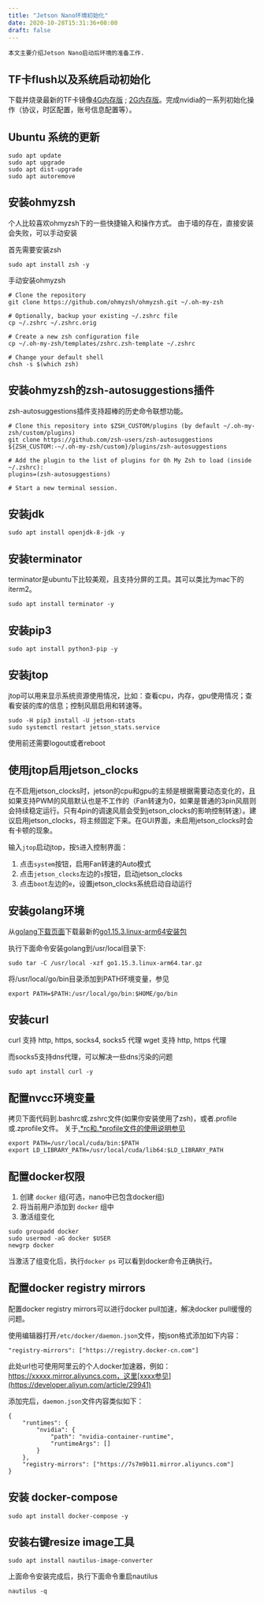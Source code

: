 ```yaml
---
title: "Jetson Nano环境初始化"
date: 2020-10-28T15:31:36+08:00
draft: false
---
```


    本文主要介绍Jetson Nano启动后环境的准备工作.


## TF卡flush以及系统启动初始化

下载并烧录最新的TF卡镜像[4G内存版](https://developer.nvidia.com/jetson-nano-sd-card-image) ; [2G内存版](https://developer.nvidia.com/jetson-nano-2gb-sd-card-image)。完成nvidia的一系列初始化操作（协议，时区配置，账号信息配置等）。

## Ubuntu 系统的更新

```
sudo apt update
sudo apt upgrade
sudo apt dist-upgrade
sudo apt autoremove
```

## 安装ohmyzsh
个人比较喜欢ohmyzsh下的一些快捷输入和操作方式。
由于墙的存在，直接安装会失败，可以手动安装

首先需要安装zsh
```
sudo apt install zsh -y
```

手动安装ohmyzsh
```
# Clone the repository
git clone https://github.com/ohmyzsh/ohmyzsh.git ~/.oh-my-zsh

# Optionally, backup your existing ~/.zshrc file
cp ~/.zshrc ~/.zshrc.orig

# Create a new zsh configuration file
cp ~/.oh-my-zsh/templates/zshrc.zsh-template ~/.zshrc

# Change your default shell
chsh -s $(which zsh)
```

## 安装ohmyzsh的zsh-autosuggestions插件
zsh-autosuggestions插件支持超棒的历史命令联想功能。

```
# Clone this repository into $ZSH_CUSTOM/plugins (by default ~/.oh-my-zsh/custom/plugins)
git clone https://github.com/zsh-users/zsh-autosuggestions ${ZSH_CUSTOM:-~/.oh-my-zsh/custom}/plugins/zsh-autosuggestions

# Add the plugin to the list of plugins for Oh My Zsh to load (inside ~/.zshrc):
plugins=(zsh-autosuggestions)

# Start a new terminal session.
```

## 安装jdk

```
sudo apt install openjdk-8-jdk -y
```

## 安装terminator
terminator是ubuntu下比较美观，且支持分屏的工具。其可以类比为mac下的iterm2。

```
sudo apt install terminator -y
```

## 安装pip3

```
sudo apt install python3-pip -y
```

## 安装jtop

jtop可以用来显示系统资源使用情况，比如：查看cpu，内存，gpu使用情况；查看安装的库的信息；控制风扇启用和转速等。

```
sudo -H pip3 install -U jetson-stats
sudo systemctl restart jetson_stats.service
```

使用前还需要logout或者reboot

## 使用jtop启用jetson_clocks
在不启用jetson_clocks时，jetson的cpu和gpu的主频是根据需要动态变化的，且如果支持PWM的风扇默认也是不工作的（Fan转速为0，如果是普通的3pin风扇则会持续稳定运行。只有4pin的调速风扇会受到jetson_clocks的影响控制转速）。建议启用jetson_clocks，将主频固定下来。在GUI界面，未启用jetson_clocks时会有卡顿的现象。

输入`jtop`启动jtop，按`5`进入控制界面：
1. 点击`system`按钮，启用Fan转速的Auto模式
1. 点击`jetson_clocks`左边的`s`按钮，启动jetson_clocks
1. 点击`boot`左边的`e`，设置jetson_clocks系统启动自动运行


## 安装golang环境

从[golang下载页面](https://golang.org/dl/)下载最新的[go1.15.3.linux-arm64安装包](https://golang.org/dl/go1.15.3.linux-arm64.tar.gz)

执行下面命令安装golang到/usr/local目录下:
```
sudo tar -C /usr/local -xzf go1.15.3.linux-arm64.tar.gz
```

将/usr/local/go/bin目录添加到PATH环境变量，参见
```
export PATH=$PATH:/usr/local/go/bin:$HOME/go/bin
```

## 安装curl

curl 支持 http, https, socks4, socks5 代理
wget 支持 http, https 代理

而socks5支持dns代理，可以解决一些dns污染的问题

```
sudo apt install curl -y
```

## 配置nvcc环境变量

拷贝下面代码到.bashrc或.zshrc文件(如果你安装使用了zsh)，或者.profile或.zprofile文件。
关于[.*rc和.*profile文件的使用说明参见](https://superuser.com/questions/187639/zsh-not-hitting-profile)

```
export PATH=/usr/local/cuda/bin:$PATH
export LD_LIBRARY_PATH=/usr/local/cuda/lib64:$LD_LIBRARY_PATH
```


## 配置docker权限

1. 创建 `docker` 组(可选，nano中已包含docker组)
1. 将当前用户添加到 `docker` 组中
1. 激活组变化

```
sudo groupadd docker
sudo usermod -aG docker $USER
newgrp docker
```

当激活了组变化后，执行`docker ps` 可以看到docker命令正确执行。

## 配置docker registry mirrors

配置docker registry mirrors可以进行docker pull加速，解决docker pull缓慢的问题。

使用编辑器打开`/etc/docker/daemon.json`文件，按json格式添加如下内容：

```
"registry-mirrors": ["https://registry.docker-cn.com"]
```

此处url也可使用阿里云的个人docker加速器，例如：https://xxxxx.mirror.aliyuncs.com，这里[xxxx参见](https://developer.aliyun.com/article/29941)

添加完后，`daemon.json`文件内容类似如下：
```
{
    "runtimes": {
        "nvidia": {
            "path": "nvidia-container-runtime",
            "runtimeArgs": []
        }
    },
    "registry-mirrors": ["https://7s7m9b11.mirror.aliyuncs.com"]
}
```

## 安装 docker-compose
```
sudo apt install docker-compose -y
```

## 安装右键resize image工具

```
sudo apt install nautilus-image-converter
```

上面命令安装完成后，执行下面命令重启nautilus

```
nautilus -q
```
